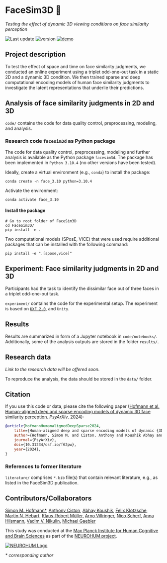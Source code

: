 # FaceSim3D 🗿

*Testing the effect of dynamic 3D viewing conditions on face similarity perception*

![Last update](https://img.shields.io/badge/last_update-Jan_29,_2025-green)
![version](https://img.shields.io/badge/version-v.1.0.1-blue)
[![demo](https://img.shields.io/badge/pretty-docs-violet)](https://shescher.github.io/FaceSim3D/ "Go to the project's documentation page")

## Project description

To test the effect of space and time on face similarity judgments,
we conducted an online experiment using a triplet odd-one-out task
in a static 2D and a dynamic 3D condition.
We then trained sparse and deep computational encoding models of human face similarity judgments
to investigate the latent representations that underlie their predictions.

## Analysis of face similarity judgments in 2D and 3D

`code/` contains the code for data quality control, preprocessing, modeling, and analysis.

### Research code `facesim3d` as Python package

The code for data quality control, preprocessing, modeling and further analysis
is available as the Python package `facesim3d`.
The package has been implemented in `Python 3.10.4` (no other versions have been tested).

Ideally, create a virtual environment (e.g., `conda`) to install the package:

```shell
conda create -n face_3.10 python=3.10.4
```

Activate the environment:

```shell
conda activate face_3.10
```

#### Install the package

```shell
# Go to root folder of FaceSim3D
cd FaceSim3D/
pip install -e .
```

Two computational models (SPosE, VICE) that were used require additional packages
that can be installed with the following command:

```shell
pip install -e ".[spose,vice]"
```

## Experiment: Face similarity judgments in 2D and 3D
Participants had the task to identify the dissimilar face out of three faces in a triplet odd-one-out task.

`experiment/` contains the code for the experimental setup.
The experiment is based on [`UXF 2.0`](https://github.com/immersivecognition/unity-experiment-framework),
and `Unity`.

## Results

Results are summarized in form of a Jupyter notebook in `code/notebooks/`.
Additionally, some of the analysis outputs are stored in the folder `results/`.

## Research data

*Link to the research data will be offered soon.*

To reproduce the analysis, the data should be stored in the `data/` folder.

## Citation

If you use this code or data, please cite the following paper
([Hofmann et al. Human-aligned deep and sparse encoding models of dynamic 3D face similarity perception. *PsyArXiv*. 2024](https://doi.org/10.31234/osf.io/f62pw)):

```bibtex
@article{hofmannHumanalignedDeepSparse2024,
    title={Human-aligned deep and sparse encoding models of dynamic {3D} face similarity perception},
    author={Hofmann, Simon M. and Ciston, Anthony and Koushik Abhay and Klotzsche, Felix and Hebart, Martin N. and Müller, Klaus-Robert and Villringer, Arno and Scherf, Nico and Hilsmann, Anna and Nikulin, Vadim V. and Gaebler, Michael},
    journal={PsyArXiv},
    doi={10.31234/osf.io/f62pw},
    year={2024},
}
```

### References to former literature

`literature/` comprises `*.bib` file(s) that contain relevant literature, e.g., as listed in the FaceSim3D publication.

## Contributors/Collaborators

[Simon M. Hofmann*](https://bsky.app/profile/smnhfmnn.bsky.social "Follow on Bluesky"),
[Anthony Ciston](https://github.com/anfrimov "On GitHub"),
[Abhay Koushik](https://www.abhaykoushik.com "Personal webpage"),
[Felix Klotzsche](https://bsky.app/profile/flxklotz.bsky.social "Follow on Bluesky"),
[Martin N. Hebart](http://martin-hebart.de "Personal webpage"),
[Klaus-Robert Müller](https://web.ml.tu-berlin.de/author/prof.-dr.-klaus-robert-muller/ "Institute's webpage"),
[Arno Villringer](https://www.cbs.mpg.de/employees/villringer "Institute's webpage"),
[Nico Scherf](https://scholar.google.de/citations?user=mRKOyBIAAAAJ&hl=de "On Google Scholar"),
[Anna Hilsmann](https://iphome.hhi.de/hilsmann/index.htm "Institute's webpage"),
[Vadim V. Nikulin](https://www.cbs.mpg.de/employees/nikulin "Institute's webpage"),
[Michael Gaebler](https://www.michaelgaebler.com "Personal webpage")

This study was conducted at the [Max Planck Institute for Human Cognitive and Brain Sciences](https://www.cbs.mpg.de/en "Go the institute website")
as part of the [NEUROHUM project](https://neurohum.cbs.mpg.de "Go the project site").

[![NEUROHUM Logo](https://neurohum.cbs.mpg.de/assets/institutes/headers/cbsneurohum-desktop-en-cc55f3158c5428ca969719e99df1c4f636a0662c1c42e409d476328092106060.svg)](https://neurohum.cbs.mpg.de "Go the project site")

*\* corresponding author*
